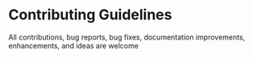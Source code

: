# Contributing Guidelines

All contributions, bug reports, bug fixes, documentation improvements, enhancements, and ideas are welcome
